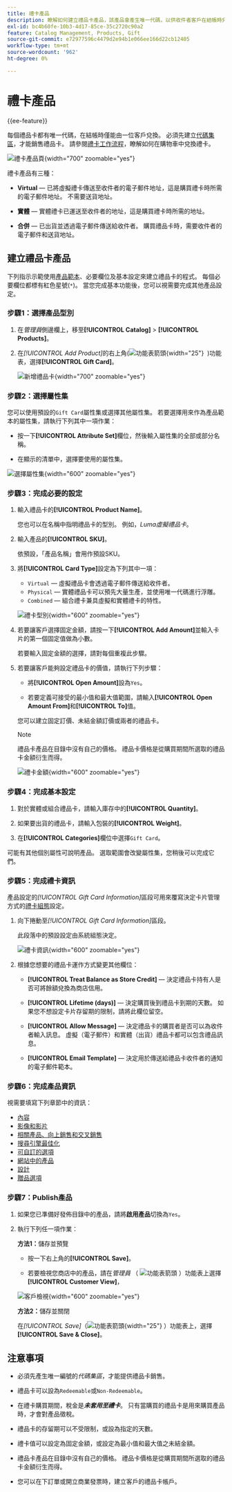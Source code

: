 ```yaml
---
title: 禮卡產品
description: 瞭解如何建立禮品卡產品，該產品會產生唯一代碼，以供收件者客戶在結帳時兌換。
exl-id: bc4b60fe-10b3-4d17-85ce-35c2720c90a2
feature: Catalog Management, Products, Gift
source-git-commit: e72977596c4479d2e94b1e066ee166d22cb12405
workflow-type: tm+mt
source-wordcount: '962'
ht-degree: 0%

---
```


# 禮卡產品

{{ee-feature}}

每個禮品卡都有唯一代碼，在結帳時僅能由一位客戶兌換。 必須先建立[代碼集區](../stores-purchase/product-gift-card-accounts.md#step-3-establish-the-gift-card-code-pool)，才能銷售禮品卡。 請參閱[禮卡工作流程](../stores-purchase/product-gift-card-workflow.md)，瞭解如何在購物車中兌換禮卡。

![禮卡產品頁](./assets/storefront-giftcard-product-page.png){width="700" zoomable="yes"}

禮卡產品有三種：

- **Virtual** — 已將虛擬禮卡傳送至收件者的電子郵件地址，這是購買禮卡時所需的電子郵件地址。 不需要送貨地址。

- **實體** — 實體禮卡已運送至收件者的地址，這是購買禮卡時所需的地址。

- **合併** — 已出貨並透過電子郵件傳送給收件者。 購買禮品卡時，需要收件者的電子郵件和送貨地址。

## 建立禮品卡產品

下列指示示範使用[產品範本](attribute-sets.md)、必要欄位及基本設定來建立禮品卡的程式。 每個必要欄位都標有紅色星號(`*`)。 當您完成基本功能後，您可以視需要完成其他產品設定。

### 步驟1：選擇產品型別

1. 在&#x200B;_管理員_&#x200B;側邊欄上，移至&#x200B;**[!UICONTROL Catalog]** > **[!UICONTROL Products]**。

1. 在&#x200B;_[!UICONTROL Add Product]_&#x200B;的右上角(![功能表箭頭](../assets/icon-menu-down-arrow-red.png){width="25"}  )功能表，選擇&#x200B;**[!UICONTROL Gift Card]**。

   ![新增禮品卡](./assets/product-add-gift-card.png){width="700" zoomable="yes"}

### 步驟2：選擇屬性集

您可以使用預設的`Gift Card`屬性集或選擇其他屬性集。 若要選擇用來作為產品範本的屬性集，請執行下列其中一項作業：

- 按一下&#x200B;**[!UICONTROL Attribute Set]**&#x200B;欄位，然後輸入屬性集的全部或部分名稱。

- 在顯示的清單中，選擇要使用的屬性集。

![選擇屬性集](./assets/product-create-choose-attribute-set-gift-card.png){width="600" zoomable="yes"}

### 步驟3：完成必要的設定

1. 輸入禮品卡的&#x200B;**[!UICONTROL Product Name]**。

   您也可以在名稱中指明禮品卡的型別。 例如，_Luma虛擬禮品卡_。

1. 輸入產品的&#x200B;**[!UICONTROL SKU]**。

   依預設，「產品名稱」會用作預設SKU。

1. 將&#x200B;**[!UICONTROL Card Type]**&#x200B;設定為下列其中一項：

   - `Virtual` — 虛擬禮品卡會透過電子郵件傳送給收件者。
   - `Physical` — 實體禮品卡可以預先大量生產，並使用唯一代碼進行浮雕。
   - `Combined` — 組合禮卡兼具虛擬和實體禮卡的特性。

   ![禮卡型別](./assets/product-create-gift-card-type.png){width="600" zoomable="yes"}

1. 若要讓客戶選擇固定金額，請按一下&#x200B;**[!UICONTROL Add Amount]**&#x200B;並輸入卡片的第一個固定值做為小數。

   若要輸入固定金額的選擇，請對每個重複此步驟。

1. 若要讓客戶能夠設定禮品卡的價值，請執行下列步驟：

   - 將&#x200B;**[!UICONTROL Open Amount]**&#x200B;設為`Yes`。

   - 若要定義可接受的最小值和最大值範圍，請輸入&#x200B;**[!UICONTROL Open Amount From]**&#x200B;和&#x200B;**[!UICONTROL To]**&#x200B;值。

   您可以建立固定訂價、未結金額訂價或兩者的禮品卡。

   >[!NOTE]
   >
   >禮品卡產品在目錄中沒有自己的價格。 禮品卡價格是從購買期間所選取的禮品卡金額衍生而得。

   ![禮卡金額](./assets/product-create-gift-card-amounts.png){width="600" zoomable="yes"}

### 步驟4：完成基本設定

1. 對於實體或組合禮品卡，請輸入庫存中的&#x200B;**[!UICONTROL Quantity]**。

1. 如果要出貨的禮品卡，請輸入包裝的&#x200B;**[!UICONTROL Weight]**。

1. 在&#x200B;**[!UICONTROL Categories]**&#x200B;欄位中選擇`Gift Card`。

可能有其他個別屬性可說明產品。 選取範圍會改變屬性集，您稍後可以完成它們。

### 步驟5：完成禮卡資訊

產品設定的&#x200B;_[!UICONTROL Gift Card Information]_&#x200B;區段可用來覆寫決定卡片管理方式的[禮卡組態](../configuration-reference/sales/gift-cards.md)設定。

1. 向下捲動至&#x200B;_[!UICONTROL Gift Card Information]_&#x200B;區段。

   此段落中的預設設定由系統組態決定。

   ![禮卡資訊](./assets/product-gift-card-information.png){width="600" zoomable="yes"}

1. 根據您想要的禮品卡運作方式變更其他欄位：

   - **[!UICONTROL Treat Balance as Store Credit]** — 決定禮品卡持有人是否可將餘額兌換為商店信用。

   - **[!UICONTROL Lifetime (days)]** — 決定購買後到禮品卡到期的天數。 如果您不想設定卡片存留期的限制，請將此欄位留空。

   - **[!UICONTROL Allow Message]** — 決定禮品卡的購買者是否可以為收件者輸入訊息。 虛擬（電子郵件）和實體（出貨）禮品卡都可以包含禮品訊息。

   - **[!UICONTROL Email Template]** — 決定用於傳送給禮品卡收件者的通知的電子郵件範本。

### 步驟6：完成產品資訊

視需要填寫下列章節中的資訊：

- [內容](product-content.md)
- [影像和影片](product-images-and-video.md)
- [相關產品、向上銷售和交叉銷售](related-products-up-sells-cross-sells.md)
- [搜尋引擎最佳化](product-search-engine-optimization.md)
- [可自訂的選項](settings-advanced-custom-options.md)
- [網站中的產品](settings-basic-websites.md)
- [設計](settings-advanced-design.md)
- [贈品選項](product-gift-options.md)

### 步驟7：Publish產品

1. 如果您已準備好發佈目錄中的產品，請將&#x200B;**啟用產品**&#x200B;切換為`Yes`。

1. 執行下列任一項作業：

   **方法1：**&#x200B;儲存並預覽

   - 按一下右上角的&#x200B;**[!UICONTROL Save]**。

   - 若要檢視您商店中的產品，請在&#x200B;_管理員_ （ ![功能表箭頭](../assets/icon-menu-down-arrow-black.png) ）功能表上選擇&#x200B;**[!UICONTROL Customer View]**，

   ![客戶檢視](./assets/product-admin-customer-view.png){width="600" zoomable="yes"}

   **方法2：**&#x200B;儲存並關閉

   在&#x200B;_[!UICONTROL Save]_（![功能表箭頭](../assets/icon-menu-down-arrow-red.png){width="25"} ）功能表上，選擇&#x200B;**[!UICONTROL Save & Close]**。

## 注意事項

- 必須先產生唯一編號的&#x200B;_代碼集區_，才能提供禮品卡銷售。

- 禮品卡可以設為`Redeemable`或`Non-Redeemable`。

- 在禮卡購買期間，稅金是&#x200B;**_未套用至禮卡_**。 只有當購買的禮品卡是用來購買產品時，才會對產品徵稅。

- 禮品卡的存留期可以不受限制，或設為指定的天數。

- 禮卡值可以設定為固定金額，或設定為最小值和最大值之未結金額。

- 禮品卡產品在目錄中沒有自己的價格。 禮品卡價格是從購買期間所選取的禮品卡金額衍生而得。

- 您可以在下訂單或開立商業發票時，建立客戶的禮品卡帳戶。
